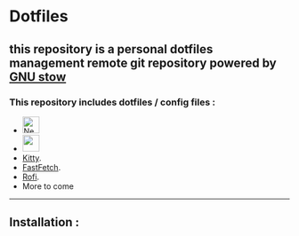 # Dotfiles
this repository is a personal dotfiles management remote git repository powered by [GNU stow](https://github.com/aspiers/stow)
---
### This repository includes dotfiles / config files :
- <a href="https://github.com/neovim/neovim" ><img src="" alt="Neovim" height="30" ></a>
- <a href="https://www.zsh.org/"><img src = "https://upload.wikimedia.org/wikipedia/commons/2/2f/Kitty%28Terminal-emulator%29.png" height="30"></a>
- [Kitty](https://github.com/kovidgoyal/kitty).
- [FastFetch](https://github.com/fastfetch-cli/fastfetch).
- [Rofi](https://github.com/davatorium/rofi).
- More to come

---
## Installation :
